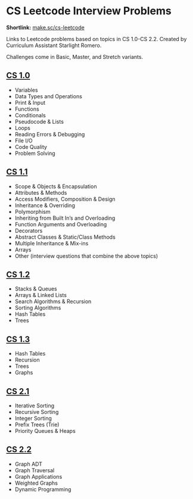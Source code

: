 # CS Leetcode Interview Problems

**Shortlink:** [make.sc/cs-leetcode](make.sc/cs-leetcode)

Links to Leetcode problems based on topics in CS 1.0-CS 2.2. Created by Curriculum Assistant Starlight Romero.

Challenges come in Basic, Master, and Stretch variants.

## [CS 1.0](cs-1-0.md)

- Variables
- Data Types and Operations
- Print & Input
- Functions
- Conditionals
- Pseudocode & Lists
- Loops
- Reading Errors & Debugging
- File I/O
- Code Quality
- Problem Solving

## [CS 1.1](cs-1-1.md)

- Scope & Objects & Encapsulation
- Attributes & Methods
- Access Modifiers, Composition & Design
- Inheritance & Overriding
- Polymorphism
- Inheriting from Built In’s and Overloading
- Function Arguments and Overloading
- Decorators
- Abstract Classes & Static/Class Methods
- Multiple Inheritance & Mix-ins
- Arrays
- Other (interview questions that combine the above topics)

## [CS 1.2](cs-1-2.md)

- Stacks & Queues
- Arrays & Linked Lists
- Search Algorithms & Recursion 
- Sorting Algorithms 
- Hash Tables
- Trees

## [CS 1.3](cs-1-3.md)

- Hash Tables
- Recursion
- Trees
- Graphs

## [CS 2.1](cs-2-1.md)

- Iterative Sorting
- Recursive Sorting
- Integer Sorting
- Prefix Trees (Trie)
- Priority Queues & Heaps

## [CS 2.2](cs-2-2.md)

- Graph ADT
- Graph Traversal
- Graph Applications
- Weighted Graphs
- Dynamic Programming
